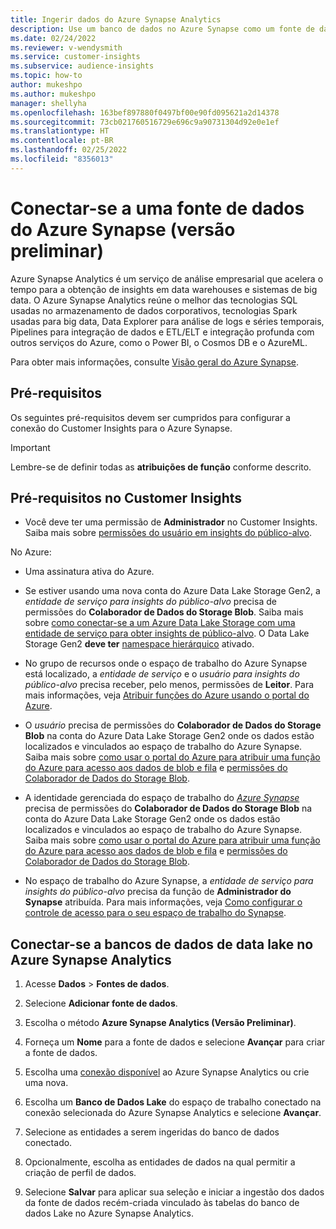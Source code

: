 ```yaml
---
title: Ingerir dados do Azure Synapse Analytics
description: Use um banco de dados no Azure Synapse como um fonte de dados no Dynamics 365 Customer Insights.
ms.date: 02/24/2022
ms.reviewer: v-wendysmith
ms.service: customer-insights
ms.subservice: audience-insights
ms.topic: how-to
author: mukeshpo
ms.author: mukeshpo
manager: shellyha
ms.openlocfilehash: 163bef897880f0497bf00e90fd095621a2d14378
ms.sourcegitcommit: 73cb021760516729e696c9a90731304d92e0e1ef
ms.translationtype: HT
ms.contentlocale: pt-BR
ms.lasthandoff: 02/25/2022
ms.locfileid: "8356013"
---
```

# <a name="connect-an-azure-synapse-data-source-preview"></a>Conectar-se a uma fonte de dados do Azure Synapse (versão preliminar)

Azure Synapse Analytics é um serviço de análise empresarial que acelera o tempo para a obtenção de insights em data warehouses e sistemas de big data. O Azure Synapse Analytics reúne o melhor das tecnologias SQL usadas no armazenamento de dados corporativos, tecnologias Spark usadas para big data, Data Explorer para análise de logs e séries temporais, Pipelines para integração de dados e ETL/ELT e integração profunda com outros serviços do Azure, como o Power BI, o Cosmos DB e o AzureML.

Para obter mais informações, consulte [Visão geral do Azure Synapse](/azure/synapse-analytics/overview-what-is).

## <a name="prerequisites"></a>Pré-requisitos

Os seguintes pré-requisitos devem ser cumpridos para configurar a conexão do Customer Insights para o Azure Synapse.

> [!IMPORTANT]
> Lembre-se de definir todas as **atribuições de função** conforme descrito.  

## <a name="prerequisites-in-customer-insights"></a>Pré-requisitos no Customer Insights

* Você deve ter uma permissão de **Administrador** no Customer Insights. Saiba mais sobre [permissões do usuário em insights do público-alvo](permissions.md#assign-roles-and-permissions).

No Azure: 

- Uma assinatura ativa do Azure.

- Se estiver usando uma nova conta do Azure Data Lake Storage Gen2, a *entidade de serviço para insights do público-alvo* precisa de permissões do **Colaborador de Dados do Storage Blob**. Saiba mais sobre [como conectar-se a um Azure Data Lake Storage com uma entidade de serviço para obter insights de público-alvo](connect-service-principal.md). O Data Lake Storage Gen2 **deve ter** [namespace hierárquico](/azure/storage/blobs/data-lake-storage-namespace) ativado.

- No grupo de recursos onde o espaço de trabalho do Azure Synapse está localizado, a *entidade de serviço* e o *usuário para insights do público-alvo* precisa receber, pelo menos, permissões de **Leitor**. Para mais informações, veja [Atribuir funções do Azure usando o portal do Azure](/azure/role-based-access-control/role-assignments-portal).

- O *usuário* precisa de permissões do **Colaborador de Dados do Storage Blob** na conta do Azure Data Lake Storage Gen2 onde os dados estão localizados e vinculados ao espaço de trabalho do Azure Synapse. Saiba mais sobre [como usar o portal do Azure para atribuir uma função do Azure para acesso aos dados de blob e fila](/azure/storage/common/storage-auth-aad-rbac-portal) e [permissões do Colaborador de Dados do Storage Blob](/azure/role-based-access-control/built-in-roles#storage-blob-data-contributor).

- A identidade gerenciada do espaço de trabalho do *[Azure Synapse](/azure/synapse-analytics/security/synapse-workspace-managed-identity)* precisa de permissões do **Colaborador de Dados do Storage Blob** na conta do Azure Data Lake Storage Gen2 onde os dados estão localizados e vinculados ao espaço de trabalho do Azure Synapse. Saiba mais sobre [como usar o portal do Azure para atribuir uma função do Azure para acesso aos dados de blob e fila](/azure/storage/common/storage-auth-aad-rbac-portal) e [permissões do Colaborador de Dados do Storage Blob](/azure/role-based-access-control/built-in-roles#storage-blob-data-contributor).

- No espaço de trabalho do Azure Synapse, a *entidade de serviço para insights do público-alvo* precisa da função de **Administrador do Synapse** atribuída. Para mais informações, veja [Como configurar o controle de acesso para o seu espaço de trabalho do Synapse](/azure/synapse-analytics/security/how-to-set-up-access-control).

## <a name="connect-to-data-lake-databases-in-azure-synapse-analytics"></a>Conectar-se a bancos de dados de data lake no Azure Synapse Analytics

1. Acesse **Dados** > **Fontes de dados**.

1. Selecione **Adicionar fonte de dados**.

1. Escolha o método **Azure Synapse Analytics (Versão Preliminar)**.

1. Forneça um **Nome** para a fonte de dados e selecione **Avançar** para criar a fonte de dados. 

1. Escolha uma [conexão disponível](connections.md) ao Azure Synapse Analytics ou crie uma nova.

1. Escolha um **Banco de Dados Lake** do espaço de trabalho conectado na conexão selecionada do Azure Synapse Analytics e selecione **Avançar**.

1. Selecione as entidades a serem ingeridas do banco de dados conectado. 

1. Opcionalmente, escolha as entidades de dados na qual permitir a criação de perfil de dados. 

1. Selecione **Salvar** para aplicar sua seleção e iniciar a ingestão dos dados da fonte de dados recém-criada vinculado às tabelas do banco de dados Lake no Azure Synapse Analytics.
